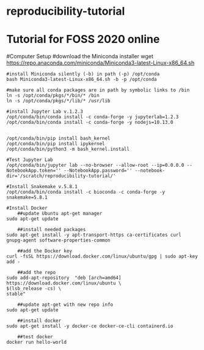 # reproducibility-tutorial
# Tutorial for FOSS 2020 online
  
#Computer Setup 
	#download the Miniconda installer
	wget https://repo.anaconda.com/miniconda/Miniconda3-latest-Linux-x86_64.sh

	#install Miniconda silently (-b) in path (-p) /opt/conda
	bash Miniconda3-latest-Linux-x86_64.sh -b -p /opt/conda

	#make sure all conda packages are in path by symbolic links to /bin
	ln -s /opt/conda/pkgs/*/bin/* /bin
	ln -s /opt/conda/pkgs/*/lib/* /usr/lib

	#install Jupyter Lab v.1.2.3
	/opt/conda/bin/conda install -c conda-forge -y jupyterlab=1.2.3
	/opt/conda/bin/conda install -c conda-forge -y nodejs=10.13.0


 	/opt/conda/bin/pip install bash_kernel
	/opt/conda/bin/pip install ipykernel
	/opt/conda/bin/python3 -m bash_kernel.install

	#Test Jupyter Lab
	/opt/conda/bin/jupyter lab --no-browser --allow-root --ip=0.0.0.0 --NotebookApp.token='' --NotebookApp.password='' --notebook-dir='/scratch/reproducibility-tutorial/'
	
	#Install Snakemake v.5.8.1
	/opt/conda/bin/conda install -c bioconda -c conda-forge -y snakemake=5.8.1

	#Install Docker
		##update Ubuntu apt-get manager
	sudo apt-get update

		##install needed packages
	sudo apt-get install -y apt-transport-https ca-certificates curl gnupg-agent software-properties-common
	
		##add the Docker key
	curl -fsSL https://download.docker.com/linux/ubuntu/gpg | sudo apt-key add -

		##add the repo
	sudo add-apt-repository  "deb [arch=amd64] https://download.docker.com/linux/ubuntu \
	$(lsb_release -cs) \
	stable"

		##update apt-get with new repo info
	sudo apt-get update

		##install docker
	sudo apt-get install -y docker-ce docker-ce-cli containerd.io

		##test docker
	docker run hello-world
 
